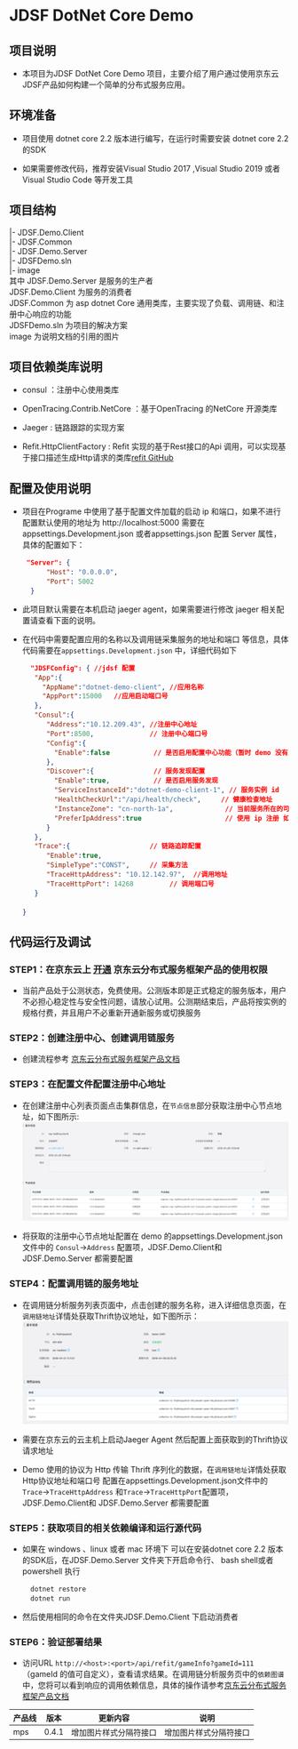 # JDSF DotNet Core Demo

## 项目说明

* 本项目为JDSF DotNet Core Demo 项目，主要介绍了用户通过使用京东云JDSF产品如何构建一个简单的分布式服务应用。

## 环境准备

* 项目使用 dotnet core 2.2 版本进行编写，在运行时需要安装 dotnet core 2.2 的SDK

* 如果需要修改代码，推荐安装Visual Studio 2017 ,Visual Studio 2019 或者 Visual Studio Code 等开发工具
  
## 项目结构

|- JDSF.Demo.Client  
|- JDSF.Common  
|- JDSF.Demo.Server  
|- JDSFDemo.sln  
|- image  
其中 JDSF.Demo.Server  是服务的生产者  
JDSF.Demo.Client   为服务的消费者  
JDSF.Common 为 asp dotnet Core 通用类库，主要实现了负载、调用链、和注册中心响应的功能  
JDSFDemo.sln 为项目的解决方案  
image 为说明文档的引用的图片

## 项目依赖类库说明

* consul ：注册中心使用类库

* OpenTracing.Contrib.NetCore ：基于OpenTracing 的NetCore 开源类库

* Jaeger : 链路跟踪的实现方案

* Refit.HttpClientFactory : Refit 实现的基于Rest接口的Api 调用，可以实现基于接口描述生成Http请求的类库[refit GitHub](https://github.com/reactiveui/refit)

## 配置及使用说明

* 项目在Programe 中使用了基于配置文件加载的启动 ip 和端口，如果不进行配置默认使用的地址为 http://localhost:5000 需要在 appsettings.Development.json 或者appsettings.json 配置 Server 属性，具体的配置如下：  

  ```json
   "Server": {
        "Host": "0.0.0.0",
        "Port": 5002
    }
  ```
  
* 此项目默认需要在本机启动 jaeger agent，如果需要进行修改 jaeger 相关配置请查看下面的说明。

* 在代码中需要配置应用的名称以及调用链采集服务的地址和端口 等信息，具体代码需要在`appsettings.Development.json` 中，详细代码如下

  ```json
    "JDSFConfig": { //jdsf 配置
     "App":{
       "AppName":"dotnet-demo-client", //应用名称
       "AppPort":15000   //应用启动端口号
     },
     "Consul":{
        "Address":"10.12.209.43", //注册中心地址
        "Port":8500,              // 注册中心端口号
        "Config":{
          "Enable":false           // 是否启用配置中心功能（暂时 demo 没有支持此功能）
        },
        "Discover":{               // 服务发现配置
          "Enable":true,           // 是否启用服务发现
          "ServiceInstanceId":"dotnet-demo-client-1", // 服务实例 id
          "HealthCheckUrl":"/api/health/check",     // 健康检查地址
          "InstanceZone": "cn-north-1a",             // 当前服务所在的可用区
          "PreferIpAddress":true                     // 使用 ip 注册 如果为 false 使用域名注册
        }
     },
     "Trace":{                    // 链路追踪配置
        "Enable":true,
        "SimpleType":"CONST",     // 采集方法
        "TraceHttpAddress": "10.12.142.97",  //调用地址
        "TraceHttpPort": 14268         // 调用端口号
     }

  }
  ```

## 代码运行及调试

### STEP1：在京东云上 [开通](https://www.jdcloud.com/cn/public/testApply/jdsf) 京东云分布式服务框架产品的使用权限

* 当前产品处于公测状态，免费使用。公测版本即是正式稳定的服务版本，用户不必担心稳定性与安全性问题，请放心试用。公测期结束后，产品将按实例的规格付费，并且用户不必重新开通新服务或切换服务

### STEP2：创建注册中心、创建调用链服务

* 创建流程参考 [京东云分布式服务框架产品文档](https://docs.jdcloud.com/cn/jd-distributed-service-framework/product-overview)

### STEP3：在配置文件配置注册中心地址

* 在创建注册中心列表页面点击集群信息，在`节点信息`部分获取注册中心节点地址，如下图所示: ![注册中心详情](./image/registrydetail.jpg "注册中心详情")

* 将获取的注册中心节点地址配置在 demo 的appsettings.Development.json文件中的  `Consul`->`Address` 配置项，JDSF.Demo.Client和 JDSF.Demo.Server 都需要配置

### STEP4：配置调用链的服务地址

* 在调用链分析服务列表页面中，点击创建的服务名称，进入详细信息页面，在`调用链地址`详情处获取Thrift协议地址，如下图所示：![调用链分析服务详情](./image/tracedetail.png "调用链分析服务详情")

* 需要在京东云的云主机上启动Jaeger Agent 然后配置上面获取到的Thrift协议请求地址

* Demo 使用的协议为 Http 传输 Thrift 序列化的数据，在`调用链地址`详情处获取Http协议地址和端口号 配置在appsettings.Development.json文件中的`Trace`->`TraceHttpAddress` 和`Trace`->`TraceHttpPort`配置项，JDSF.Demo.Client和 JDSF.Demo.Server 都需要配置

### STEP5：获取项目的相关依赖编译和运行源代码

* 如果在 windows 、linux 或者 mac 环境下 可以在安装dotnet core 2.2 版本的SDK后，在JDSF.Demo.Server 文件夹下开启命令行、 bash shell或者 powershell 执行

  ```powershell
    dotnet restore
    dotnet run
  ```

* 然后使用相同的命令在文件夹JDSF.Demo.Client 下启动消费者

### STEP6：验证部署结果

* 访问URL `http://<host>:<port>/api/refit/gameInfo?gameId=111`（gameId 的值可自定义），查看请求结果。在调用链分析服务页中的`依赖图谱` 中，您将可以看到响应的调用依赖信息，具体的操作请参考[京东云分布式服务框架产品文档](https://docs.jdcloud.com/cn/jd-distributed-service-framework/product-overview)


|产品线|版本|更新内容|说明|  
|---|---|---|---|
|mps|0.4.1|增加图片样式分隔符接口|增加图片样式分隔符接口|  
 
